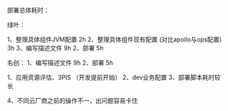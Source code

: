 部署总体耗时：

绿叶：

1、整理具体组件JVM配置 2h
2、整理具体组件现有配置 (对比apollo与ops配置) 3h
3、编写描述文件 9h
2、部署 5h

名创：
1、编写描述文件 9h
2、部署 5h


1、应用资源评估、3PIS （开发提前开始）
2、dev业务配置
3、部署脚本耗时较长

4、不同云厂商之前的操作不一，出问题容易卡住


